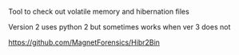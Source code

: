 
Tool to check out volatile memory and hibernation files

Version 2 uses python 2 but sometimes works when ver 3 does not

https://github.com/MagnetForensics/Hibr2Bin
